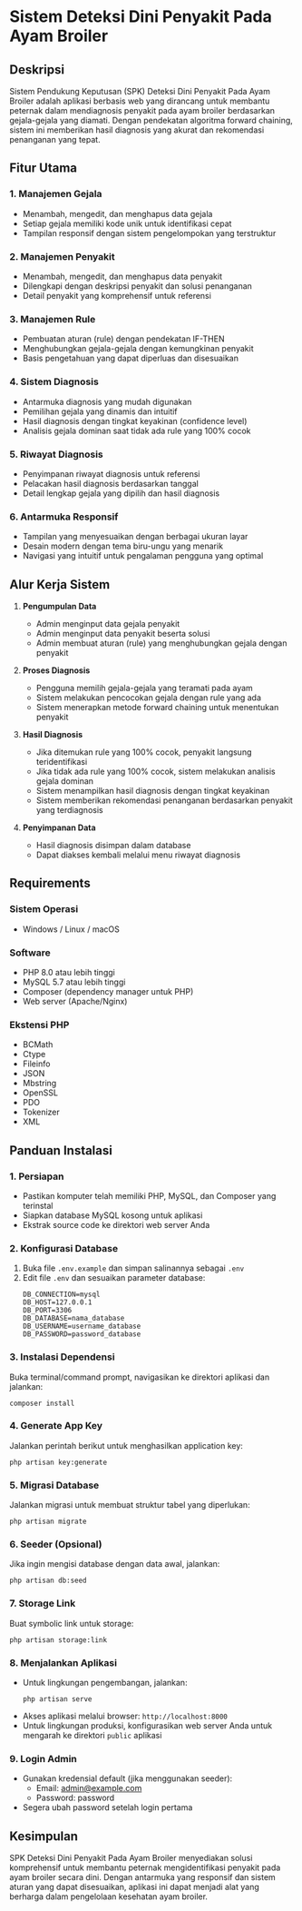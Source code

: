 
# Sistem Deteksi Dini Penyakit Pada Ayam Broiler

## Deskripsi
Sistem Pendukung Keputusan (SPK) Deteksi Dini Penyakit Pada Ayam Broiler adalah aplikasi berbasis web yang dirancang untuk membantu peternak dalam mendiagnosis penyakit pada ayam broiler berdasarkan gejala-gejala yang diamati. Dengan pendekatan algoritma forward chaining, sistem ini memberikan hasil diagnosis yang akurat dan rekomendasi penanganan yang tepat.

## Fitur Utama

### 1. Manajemen Gejala
- Menambah, mengedit, dan menghapus data gejala
- Setiap gejala memiliki kode unik untuk identifikasi cepat
- Tampilan responsif dengan sistem pengelompokan yang terstruktur

### 2. Manajemen Penyakit
- Menambah, mengedit, dan menghapus data penyakit
- Dilengkapi dengan deskripsi penyakit dan solusi penanganan
- Detail penyakit yang komprehensif untuk referensi

### 3. Manajemen Rule
- Pembuatan aturan (rule) dengan pendekatan IF-THEN
- Menghubungkan gejala-gejala dengan kemungkinan penyakit
- Basis pengetahuan yang dapat diperluas dan disesuaikan

### 4. Sistem Diagnosis
- Antarmuka diagnosis yang mudah digunakan
- Pemilihan gejala yang dinamis dan intuitif
- Hasil diagnosis dengan tingkat keyakinan (confidence level)
- Analisis gejala dominan saat tidak ada rule yang 100% cocok

### 5. Riwayat Diagnosis
- Penyimpanan riwayat diagnosis untuk referensi
- Pelacakan hasil diagnosis berdasarkan tanggal
- Detail lengkap gejala yang dipilih dan hasil diagnosis

### 6. Antarmuka Responsif
- Tampilan yang menyesuaikan dengan berbagai ukuran layar
- Desain modern dengan tema biru-ungu yang menarik
- Navigasi yang intuitif untuk pengalaman pengguna yang optimal

## Alur Kerja Sistem

1. **Pengumpulan Data**
   - Admin menginput data gejala penyakit
   - Admin menginput data penyakit beserta solusi
   - Admin membuat aturan (rule) yang menghubungkan gejala dengan penyakit

2. **Proses Diagnosis**
   - Pengguna memilih gejala-gejala yang teramati pada ayam
   - Sistem melakukan pencocokan gejala dengan rule yang ada
   - Sistem menerapkan metode forward chaining untuk menentukan penyakit

3. **Hasil Diagnosis**
   - Jika ditemukan rule yang 100% cocok, penyakit langsung teridentifikasi
   - Jika tidak ada rule yang 100% cocok, sistem melakukan analisis gejala dominan
   - Sistem menampilkan hasil diagnosis dengan tingkat keyakinan
   - Sistem memberikan rekomendasi penanganan berdasarkan penyakit yang terdiagnosis

4. **Penyimpanan Data**
   - Hasil diagnosis disimpan dalam database
   - Dapat diakses kembali melalui menu riwayat diagnosis

## Requirements

### Sistem Operasi
- Windows / Linux / macOS

### Software
- PHP 8.0 atau lebih tinggi
- MySQL 5.7 atau lebih tinggi
- Composer (dependency manager untuk PHP)
- Web server (Apache/Nginx)

### Ekstensi PHP
- BCMath
- Ctype
- Fileinfo
- JSON
- Mbstring
- OpenSSL
- PDO
- Tokenizer
- XML

## Panduan Instalasi

### 1. Persiapan
- Pastikan komputer telah memiliki PHP, MySQL, dan Composer yang terinstal
- Siapkan database MySQL kosong untuk aplikasi
- Ekstrak source code ke direktori web server Anda

### 2. Konfigurasi Database
1. Buka file `.env.example` dan simpan salinannya sebagai `.env`
2. Edit file `.env` dan sesuaikan parameter database:
   ```
   DB_CONNECTION=mysql
   DB_HOST=127.0.0.1
   DB_PORT=3306
   DB_DATABASE=nama_database
   DB_USERNAME=username_database
   DB_PASSWORD=password_database
   ```

### 3. Instalasi Dependensi
Buka terminal/command prompt, navigasikan ke direktori aplikasi dan jalankan:
```
composer install
```

### 4. Generate App Key
Jalankan perintah berikut untuk menghasilkan application key:
```
php artisan key:generate
```

### 5. Migrasi Database
Jalankan migrasi untuk membuat struktur tabel yang diperlukan:
```
php artisan migrate
```

### 6. Seeder (Opsional)
Jika ingin mengisi database dengan data awal, jalankan:
```
php artisan db:seed
```

### 7. Storage Link
Buat symbolic link untuk storage:
```
php artisan storage:link
```

### 8. Menjalankan Aplikasi
- Untuk lingkungan pengembangan, jalankan:
  ```
  php artisan serve
  ```
- Akses aplikasi melalui browser: `http://localhost:8000`
- Untuk lingkungan produksi, konfigurasikan web server Anda untuk mengarah ke direktori `public` aplikasi

### 9. Login Admin
- Gunakan kredensial default (jika menggunakan seeder):
  - Email: admin@example.com
  - Password: password
- Segera ubah password setelah login pertama

## Kesimpulan
SPK Deteksi Dini Penyakit Pada Ayam Broiler menyediakan solusi komprehensif untuk membantu peternak mengidentifikasi penyakit pada ayam broiler secara dini. Dengan antarmuka yang responsif dan sistem aturan yang dapat disesuaikan, aplikasi ini dapat menjadi alat yang berharga dalam pengelolaan kesehatan ayam broiler.